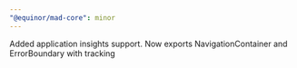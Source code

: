 ```yaml
---
"@equinor/mad-core": minor
---
```


Added application insights support. Now exports NavigationContainer and ErrorBoundary with tracking
